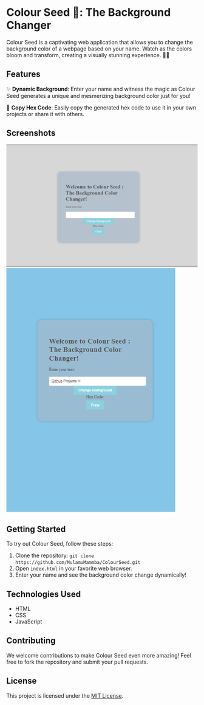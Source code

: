 # Colour Seed 🎨: The Background Changer

Colour Seed is a captivating web application that allows you to change the background color of a webpage based on your name. Watch as the colors bloom and transform, creating a visually stunning experience. 🌈✨

## Features

✨ **Dynamic Background**: Enter your name and witness the magic as Colour Seed generates a unique and mesmerizing background color just for you!

🌟 **Copy Hex Code**: Easily copy the generated hex code to use it in your own projects or share it with others.

## Screenshots

![Screenshot 1](screenshot1.png)
![Screenshot 3](screenshot3.png)

## Getting Started

To try out Colour Seed, follow these steps:

1. Clone the repository: `git clone https://github.com/MulamuMammba/ColourSeed.git`
2. Open `index.html` in your favorite web browser.
3. Enter your name and see the background color change dynamically!

## Technologies Used

- HTML
- CSS
- JavaScript

## Contributing

We welcome contributions to make Colour Seed even more amazing! Feel free to fork the repository and submit your pull requests.

## License

This project is licensed under the [MIT License](LICENSE).

